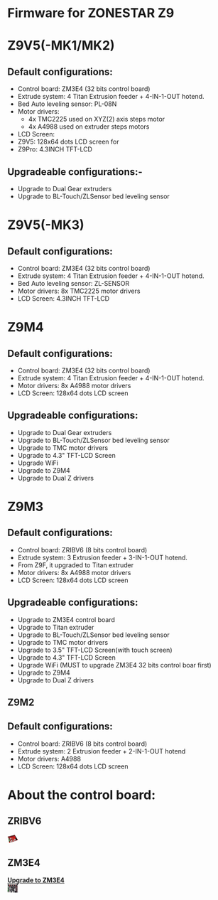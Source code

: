 # Firmware for ZONESTAR Z9  

# Z9V5(-MK1/MK2)
## Default configurations:
- Control board: ZM3E4 (32 bits control board)
- Extrude system: 4 Titan Extrusion feeder + 4-IN-1-OUT hotend.
- Bed Auto leveling sensor: PL-08N
- Motor drivers:
  - 4x TMC2225 used on XYZ(2) axis steps motor 
  - 4x A4988 used on extruder steps motors
- LCD Screen: 
 - Z9V5: 128x64 dots LCD screen for   
 - Z9Pro: 4.3INCH TFT-LCD  
## Upgradeable configurations:- 
- Upgrade to Dual Gear extruders
- Upgrade to BL-Touch/ZLSensor bed leveling sensor

# Z9V5(-MK3)
## Default configurations:
- Control board: ZM3E4 (32 bits control board)
- Extrude system: 4 Titan Extrusion feeder + 4-IN-1-OUT hotend.
- Bed Auto leveling sensor: ZL-SENSOR
- Motor drivers: 8x TMC2225 motor drivers
- LCD Screen: 4.3INCH TFT-LCD  

# Z9M4
## Default configurations:
- Control board: ZM3E4 (32 bits control board)
- Extrude system: 4 Titan Extrusion feeder + 4-IN-1-OUT hotend.
- Motor drivers: 8x A4988 motor drivers
- LCD Screen: 128x64 dots LCD screen
## Upgradeable configurations:
- Upgrade to Dual Gear extruders
- Upgrade to BL-Touch/ZLSensor bed leveling sensor
- Upgrade to TMC motor drivers
- Upgrade to 4.3" TFT-LCD Screen
- Upgrade WiFi 
- Upgrade to Z9M4
- Upgrade to Dual Z drivers

# Z9M3
## Default configurations: 
- Control board: ZRIBV6 (8 bits control board) 
- Extrude system: 3 Extrusion feeder + 3-IN-1-OUT hotend.
- From Z9F, it upgraded to Titan extruder
- Motor drivers: 8x A4988 motor drivers
- LCD Screen: 128x64 dots LCD screen
## Upgradeable configurations:
- Upgrade to ZM3E4 control board
- Upgrade to Titan extruder
- Upgrade to BL-Touch/ZLSensor bed leveling sensor
- Upgrade to TMC motor drivers
- Upgrade to 3.5" TFT-LCD Screen(with touch screen)
- Upgrade to 4.3" TFT-LCD Screen
- Upgrade WiFi (MUST to upgrade ZM3E4 32 bits control boar first)
- Upgrade to Z9M4
- Upgrade to Dual Z drivers

## Z9M2
## Default configurations:
- Control board: ZRIBV6 (8 bits control board)  
- Extrude system: 2 Extrusion feeder + 2-IN-1-OUT hotend
- Motor drivers: A4988   
- LCD Screen: 128x64 dots LCD screen


# About the control board:
## ZRIBV6
![ZRIBV6](ZRIBV6.jpg)

## ZM3E4
[**Upgrade to ZM3E4**](https://www.aliexpress.com/item/1005001300737027.html)  
![ZM3E4](ZM3E4.jpg)
